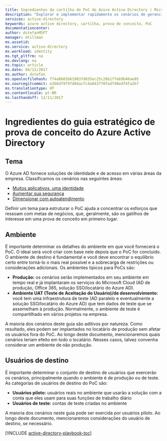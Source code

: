 ```yaml
---
title: Ingredientes da cartilha do PoC do Azure Active Directory | Microsoft Docs
description: "Explorar e implementar rapidamente os cenários de gerenciamento de identidades e acesso"
services: active-directory
keywords: azure active directory, cartilha, prova de conceito, PoC
documentationcenter: 
author: dstefanMSFT
manager: mtillman
ms.assetid: 
ms.service: active-directory
ms.workload: identity
ms.tgt_pltfrm: na
ms.devlang: na
ms.topic: article
ms.date: 04/12/2017
ms.author: dstefan
ms.openlocfilehash: ff4a8601b619837d835ec25c26b1f7e69b46ae85
ms.sourcegitcommit: e266df9f97d04acfc4a843770fadfd8edf4fa2b7
ms.translationtype: HT
ms.contentlocale: pt-BR
ms.lasthandoff: 12/11/2017
---
```

# <a name="azure-active-directory-proof-of-concept-playbook-ingredients"></a>Ingredientes do guia estratégico de prova de conceito do Azure Active Directory 

## <a name="theme"></a>Tema
O Azure AD fornece soluções de identidade e de acesso em várias áreas da empresa. Classificamos os cenários nas seguintes áreas: 

* [Muitos aplicativos, uma identidade](active-directory-playbook-implementation.md#theme---lots-of-apps-one-identity) 
* [Aumentar sua segurança](active-directory-playbook-implementation.md#theme---increase-your-security) 
* [Dimensionar com autoatendimento](active-directory-playbook-implementation.md#theme---scale-with-self-service) 

Definir um tema para estruturar o PoC ajuda a concentrar os esforços que ressoam com metas de negócios, que, geralmente, são os gatilhos de interesse em uma prova de conceito em primeiro lugar. 

## <a name="environment"></a>Ambiente

É importante determinar os detalhes do ambiente em que você fornecerá o PoC. O ideal será você criar com base nele depois que o PoC for concluído. O ambiente de destino é fundamental e você deve encontrar o equilíbrio certo entre torná-lo o mais real possível e a sobrecarga de restrições ou considerações adicionais. Os ambientes típicos para PoCs são:
* **Produção:** os cenários serão implementados em seu ambiente em tempo real e já implantaram os serviços do Microsoft Cloud (AD de produção, Office 365, solução SSO/locatário do Azure AD). 
* **Ambiente UAT (Teste de Aceitação do Usuário)/de desenvolvimento:** você tem uma infraestrutura de teste (AD paralelo e eventualmente a solução SSO/locatário do Azure AD) que tem dados de teste que se assemelham à produção. Normalmente, o ambiente de teste é compartilhado em vários projetos na empresa.

A maioria dos cenários deste guia são aditivos por natureza. Como resultado, eles podem ser implantados no locatário de produção sem afetar os usuários fora do PoC. Ao longo deste documento, mencionaremos quais cenários teriam efeito em todo o locatário. Nesses casos, talvez convenha considerar um ambiente de não produção. 


## <a name="target-users"></a>Usuários de destino

É importante determinar o conjunto de destino de usuários que exercerão os cenários, principalmente quando o ambiente é de produção ou de teste. As categorias de usuários de destino do PoC são:
* **Usuários piloto:** usuários reais no ambiente que usarão a solução com a conta que eles usam para suas funções de trabalho diário
* **Usuários de teste:** contas de teste criadas no ambiente 

A maioria dos cenários neste guia pode ser exercida por usuários piloto. Ao longo deste documento, mencionaremos considerações do usuário de destino, se necessário.


[!INCLUDE [active-directory-playbook-toc](../../includes/active-directory-playbook-steps.md)]